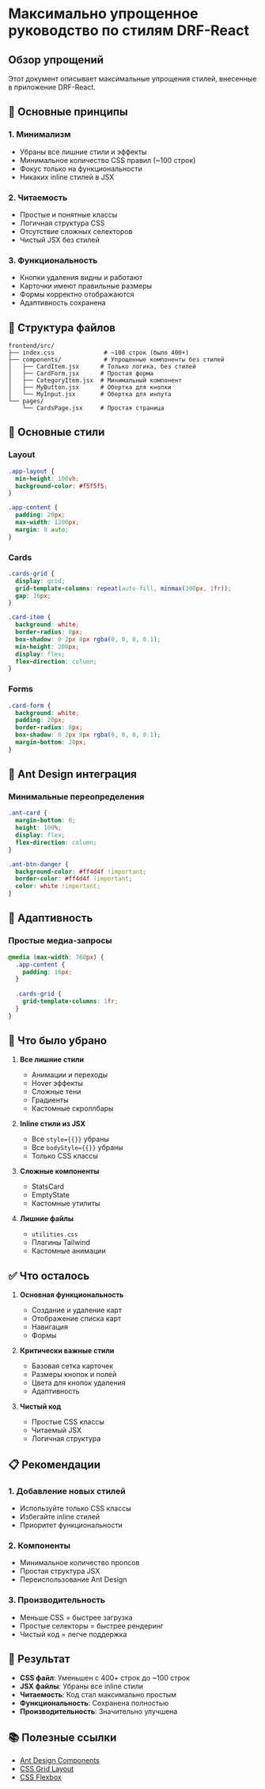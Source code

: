 # Максимально упрощенное руководство по стилям DRF-React

## Обзор упрощений

Этот документ описывает максимальные упрощения стилей, внесенные в приложение DRF-React.

## 🎯 Основные принципы

### 1. **Минимализм**
- Убраны все лишние стили и эффекты
- Минимальное количество CSS правил (~100 строк)
- Фокус только на функциональности
- Никаких inline стилей в JSX

### 2. **Читаемость**
- Простые и понятные классы
- Логичная структура CSS
- Отсутствие сложных селекторов
- Чистый JSX без стилей

### 3. **Функциональность**
- Кнопки удаления видны и работают
- Карточки имеют правильные размеры
- Формы корректно отображаются
- Адаптивность сохранена

## 📁 Структура файлов

```
frontend/src/
├── index.css              # ~100 строк (было 400+)
├── components/            # Упрощенные компоненты без стилей
│   ├── CardItem.jsx      # Только логика, без стилей
│   ├── CardForm.jsx      # Простая форма
│   ├── CategoryItem.jsx  # Минимальный компонент
│   ├── MyButton.jsx      # Обертка для кнопки
│   └── MyInput.jsx       # Обертка для инпута
└── pages/
    └── CardsPage.jsx     # Простая страница
```

## 🎨 Основные стили

### Layout
```css
.app-layout {
  min-height: 100vh;
  background-color: #f5f5f5;
}

.app-content {
  padding: 20px;
  max-width: 1200px;
  margin: 0 auto;
}
```

### Cards
```css
.cards-grid {
  display: grid;
  grid-template-columns: repeat(auto-fill, minmax(300px, 1fr));
  gap: 16px;
}

.card-item {
  background: white;
  border-radius: 8px;
  box-shadow: 0 2px 8px rgba(0, 0, 0, 0.1);
  min-height: 200px;
  display: flex;
  flex-direction: column;
}
```

### Forms
```css
.card-form {
  background: white;
  padding: 20px;
  border-radius: 8px;
  box-shadow: 0 2px 8px rgba(0, 0, 0, 0.1);
  margin-bottom: 20px;
}
```

## 🔧 Ant Design интеграция

### Минимальные переопределения
```css
.ant-card {
  margin-bottom: 0;
  height: 100%;
  display: flex;
  flex-direction: column;
}

.ant-btn-danger {
  background-color: #ff4d4f !important;
  border-color: #ff4d4f !important;
  color: white !important;
}
```

## 📱 Адаптивность

### Простые медиа-запросы
```css
@media (max-width: 768px) {
  .app-content {
    padding: 16px;
  }
  
  .cards-grid {
    grid-template-columns: 1fr;
  }
}
```

## 🚫 Что было убрано

1. **Все лишние стили**
   - Анимации и переходы
   - Hover эффекты
   - Сложные тени
   - Градиенты
   - Кастомные скроллбары

2. **Inline стили из JSX**
   - Все `style={{}}` убраны
   - Все `bodyStyle={{}}` убраны
   - Только CSS классы

3. **Сложные компоненты**
   - StatsCard
   - EmptyState
   - Кастомные утилиты

4. **Лишние файлы**
   - `utilities.css`
   - Плагины Tailwind
   - Кастомные анимации

## ✅ Что осталось

1. **Основная функциональность**
   - Создание и удаление карт
   - Отображение списка карт
   - Навигация
   - Формы

2. **Критически важные стили**
   - Базовая сетка карточек
   - Размеры кнопок и полей
   - Цвета для кнопок удаления
   - Адаптивность

3. **Чистый код**
   - Простые CSS классы
   - Читаемый JSX
   - Логичная структура

## 📋 Рекомендации

### 1. **Добавление новых стилей**
- Используйте только CSS классы
- Избегайте inline стилей
- Приоритет функциональности

### 2. **Компоненты**
- Минимальное количество пропсов
- Простая структура JSX
- Переиспользование Ant Design

### 3. **Производительность**
- Меньше CSS = быстрее загрузка
- Простые селекторы = быстрее рендеринг
- Чистый код = легче поддержка

## 🎯 Результат

- **CSS файл**: Уменьшен с 400+ строк до ~100 строк
- **JSX файлы**: Убраны все inline стили
- **Читаемость**: Код стал максимально простым
- **Функциональность**: Сохранена полностью
- **Производительность**: Значительно улучшена

## 📚 Полезные ссылки

- [Ant Design Components](https://ant.design/components/overview/)
- [CSS Grid Layout](https://developer.mozilla.org/en-US/docs/Web/CSS/CSS_Grid_Layout)
- [CSS Flexbox](https://developer.mozilla.org/en-US/docs/Web/CSS/CSS_Flexible_Box_Layout)
